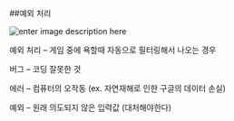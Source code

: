 ﻿##예외 처리

![enter image description here](https://i.imgur.com/O9f5fwF.png)

예외 처리 – 게임 중에 욕할때 자동으로 필터링해서 나오는 경우


버그 – 코딩 잘못한 것

에러 – 컴퓨터의 오작동 (ex. 자연재해로 인한 구글의 데이터 손실)

예외 – 원래 의도되지 않은 입력값 (대처해야한다)
